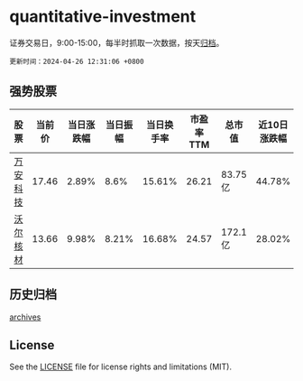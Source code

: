 # quantitative-investment

证券交易日，9:00-15:00，每半时抓取一次数据，按天[归档](archives)。

`更新时间：2024-04-26 12:31:06 +0800`

## 强势股票

|股票|当前价|当日涨跌幅|当日振幅|当日换手率|市盈率TTM|总市值|近10日涨跌幅|
|----|----|----|----|----|----|----|----|
|[万安科技](https://xueqiu.com/S/SZ002590)|17.46|2.89%|8.6%|15.61%|26.21|83.75亿|44.78%|
|[沃尔核材](https://xueqiu.com/S/SZ002130)|13.66|9.98%|8.21%|16.68%|24.57|172.1亿|28.02%|

## 历史归档

[archives](archives)

## License

See the [LICENSE](LICENSE) file for license rights and limitations (MIT).